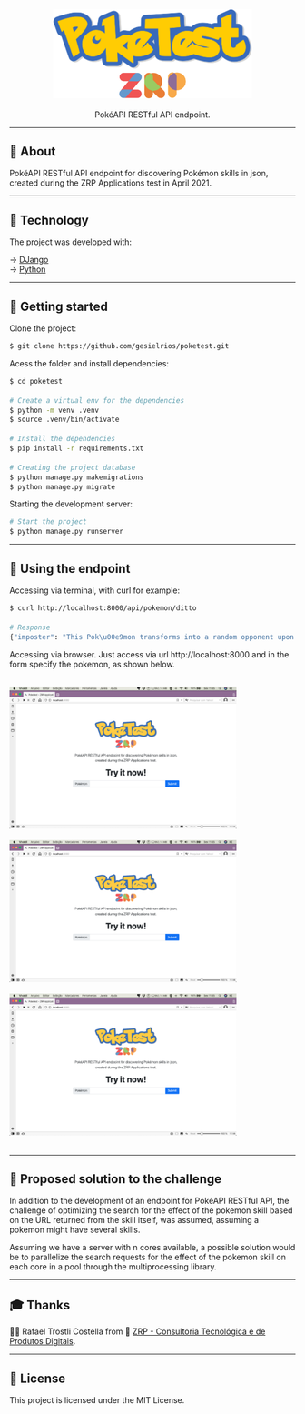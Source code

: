 <p align="center">
    <img src="/poketest/core/static/assets/images/logo.png" alt="Logo" width="350"/><br><br>
    PokéAPI RESTful API endpoint.<br>
</p>

------------
<h2>📖 About</h2>

PokéAPI RESTful API endpoint for discovering Pokémon skills in json, created during the ZRP Applications test in April 2021.

------------
<h2>🧪 Technology</h2>

The project was developed with:

&rarr; <a href="https://www.djangoproject.com/" target="_blank">DJango</a> <br>
&rarr; <a href="https://www.python.org/" target="_blank">Python</a> <br>

------------
<h2>🔌 Getting started</h2>
Clone the project:

```bash
$ git clone https://github.com/gesielrios/poketest.git
```

Acess the folder and install dependencies:

```bash
$ cd poketest

# Create a virtual env for the dependencies
$ python -m venv .venv
$ source .venv/bin/activate

# Install the dependencies
$ pip install -r requirements.txt

# Creating the project database
$ python manage.py makemigrations
$ python manage.py migrate
```

Starting the development server:
```bash
# Start the project
$ python manage.py runserver
```

------------
<h2>📕 Using the endpoint</h2>

Accessing via terminal, with curl for example:
```bash
$ curl http://localhost:8000/api/pokemon/ditto

# Response
{"imposter": "This Pok\u00e9mon transforms into a random opponent upon entering battle.  This effect is identical to the move transform.", "limber": "This Pok\u00e9mon cannot be paralyzed.\n\nIf a Pok\u00e9mon is paralyzed and acquires this ability, its paralysis is healed; this includes when regaining a lost ability upon leaving battle."}
```

Accessing via browser. Just access via url http://localhost:8000 and in the form specify the pokemon, as shown below.<br><br>

<img src="/poketest/core/static/assets/images/app-1.png" alt="app-1" width="400"/><br><br>
<img src="/poketest/core/static/assets/images/app-1.png" alt="app-2" width="400"/><br><br>
<img src="/poketest/core/static/assets/images/app-1.png" alt="app-3" width="400"/><br><br>

------------
<h2>🔖 Proposed solution to the challenge</h2>
<p>
    In addition to the development of an endpoint for PokéAPI RESTful API, the challenge of optimizing the search for the effect of the pokemon skill based on the URL returned from the skill itself, was assumed, assuming a pokemon might have several skills.
</p>
<p>
    Assuming we have a server with n cores available, a possible solution would be to parallelize the search requests for the effect of the pokemon skill on each core in a pool through the multiprocessing library.
</p>

------------
<h2>🎓 Thanks</h2>

👨‍🏫 Rafael Trostli Costella from 🚀 <a href="https://zrp.com.br/" target="_blank">ZRP - Consultoria Tecnológica e de Produtos Digitais</a>.

------------
<h2>📝 License</h2>
This project is licensed under the MIT License.